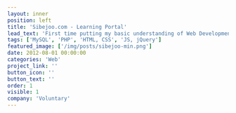```yaml
---
layout: inner
position: left
title: 'Sibejoo.com - Learning Portal'
lead_text: 'First time putting my basic understanding of Web Development. Somewhat inspired by [Khan Academy](https://www.khanacademy.org/), [sibejoo.com](http://sibejoo.com) cataloguing learning videos created by [a Youtuber friend](https://www.youtube.com/@sibejoo), in more classified and organized manner based on school grade, subject, and topic.'
tags: ['MySQL', 'PHP', 'HTML, CSS', 'JS, jQuery']
featured_image: ['/img/posts/sibejoo-min.png']
date: 2012-08-01 00:00:00
categories: 'Web'
project_link: ''
button_icon: ''
button_text: ''
order: 1
visible: 1
company: 'Voluntary'
---
```

